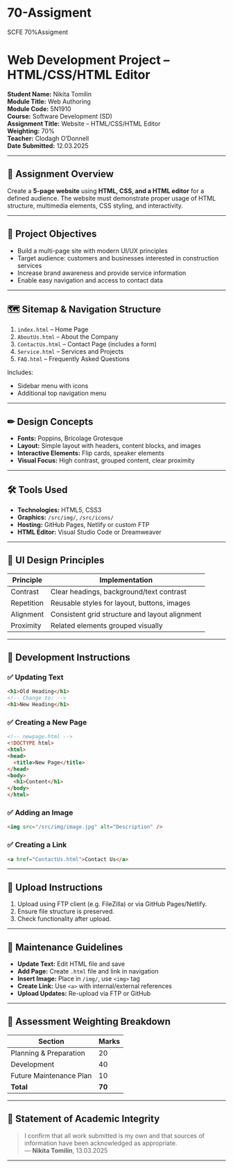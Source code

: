 # 70-Assigment
SCFE 70%Assigment
# Web Development Project – HTML/CSS/HTML Editor

**Student Name:** Nikita Tomilin  
**Module Title:** Web Authoring  
**Module Code:** 5N1910  
**Course:** Software Development (SD)  
**Assignment Title:** Website – HTML/CSS/HTML Editor  
**Weighting:** 70%  
**Teacher:** Clodagh O’Donnell  
**Date Submitted:** 12.03.2025  

---

## 📌 Assignment Overview

Create a **5-page website** using **HTML, CSS, and a HTML editor** for a defined audience. The website must demonstrate proper usage of HTML structure, multimedia elements, CSS styling, and interactivity.

---

## 🎯 Project Objectives

- Build a multi-page site with modern UI/UX principles
- Target audience: customers and businesses interested in construction services
- Increase brand awareness and provide service information
- Enable easy navigation and access to contact data

---

## 🗺 Sitemap & Navigation Structure

1. `index.html` – Home Page  
2. `AboutUs.html` – About the Company  
3. `ContactUs.html` – Contact Page (includes a form)  
4. `Service.html` – Services and Projects  
5. `FAQ.html` – Frequently Asked Questions  

Includes:
- Sidebar menu with icons
- Additional top navigation menu

---

## ✏ Design Concepts

- **Fonts:** Poppins, Bricolage Grotesque  
- **Layout:** Simple layout with headers, content blocks, and images  
- **Interactive Elements:** Flip cards, speaker elements  
- **Visual Focus:** High contrast, grouped content, clear proximity  

---

## 🛠 Tools Used

- **Technologies:** HTML5, CSS3  
- **Graphics:** `/src/img/`, `/src/icons/`  
- **Hosting:** GitHub Pages, Netlify or custom FTP  
- **HTML Editor:** Visual Studio Code or Dreamweaver

---

## 🎨 UI Design Principles

| Principle   | Implementation |
|-------------|----------------|
| Contrast    | Clear headings, background/text contrast |
| Repetition  | Reusable styles for layout, buttons, images |
| Alignment   | Consistent grid structure and layout alignment |
| Proximity   | Related elements grouped visually |

---

## 🧱 Development Instructions

### ✅ Updating Text
```html
<h1>Old Heading</h1>
<!-- Change to: -->
<h1>New Heading</h1>
```

### ✅ Creating a New Page
```html
<!-- newpage.html -->
<!DOCTYPE html>
<html>
<head>
  <title>New Page</title>
</head>
<body>
  <h1>Content</h1>
</body>
</html>
```

### ✅ Adding an Image
```html
<img src="/src/img/image.jpg" alt="Description" />
```

### ✅ Creating a Link
```html
<a href="ContactUs.html">Contact Us</a>
```

---

## 🚀 Upload Instructions

1. Upload using FTP client (e.g. FileZilla) or via GitHub Pages/Netlify.
2. Ensure file structure is preserved.
3. Check functionality after upload.

---

## 🔧 Maintenance Guidelines

- **Update Text:** Edit HTML file and save
- **Add Page:** Create `.html` file and link in navigation
- **Insert Image:** Place in `/img/`, use `<img>` tag
- **Create Link:** Use `<a>` with internal/external references
- **Upload Updates:** Re-upload via FTP or GitHub

---

## 📝 Assessment Weighting Breakdown

| Section                 | Marks |
|-------------------------|-------|
| Planning & Preparation  | 20    |
| Development             | 40    |
| Future Maintenance Plan | 10    |
| **Total**               | **70**|

---

## 🧾 Statement of Academic Integrity

> I confirm that all work submitted is my own and that sources of information have been acknowledged as appropriate.  
> — **Nikita Tomilin**, 13.03.2025

---
